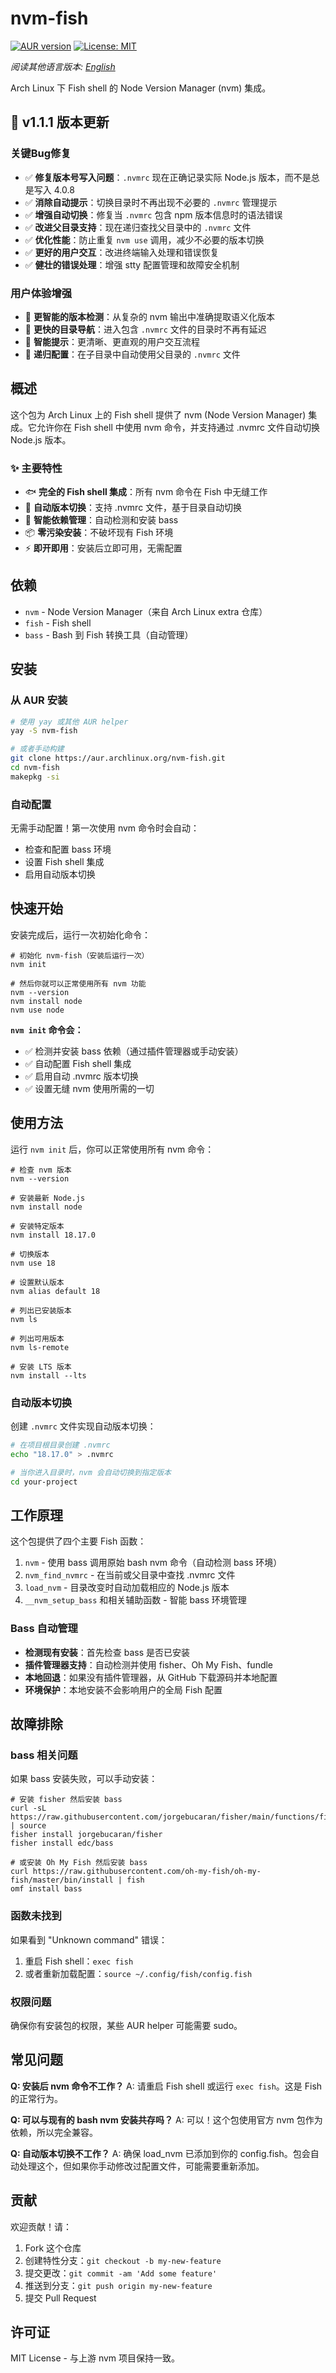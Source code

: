 # nvm-fish

[![AUR version](https://img.shields.io/aur/version/nvm-fish?logo=arch-linux&logoColor=white)](https://aur.archlinux.org/packages/nvm-fish)
[![License: MIT](https://img.shields.io/badge/License-MIT-yellow.svg)](https://opensource.org/licenses/MIT)

*阅读其他语言版本: [English](README.md)*

Arch Linux 下 Fish shell 的 Node Version Manager (nvm) 集成。

## 🎉 v1.1.1 版本更新

### 关键Bug修复
- ✅ **修复版本号写入问题**：`.nvmrc` 现在正确记录实际 Node.js 版本，而不是总是写入 4.0.8
- ✅ **消除自动提示**：切换目录时不再出现不必要的 `.nvmrc` 管理提示
- ✅ **增强自动切换**：修复当 `.nvmrc` 包含 npm 版本信息时的语法错误
- ✅ **改进父目录支持**：现在递归查找父目录中的 `.nvmrc` 文件
- ✅ **优化性能**：防止重复 `nvm use` 调用，减少不必要的版本切换
- ✅ **更好的用户交互**：改进终端输入处理和错误恢复
- ✅ **健壮的错误处理**：增强 stty 配置管理和故障安全机制

### 用户体验增强
- 🎯 **更智能的版本检测**：从复杂的 nvm 输出中准确提取语义化版本
- 🚀 **更快的目录导航**：进入包含 `.nvmrc` 文件的目录时不再有延迟
- 🔧 **智能提示**：更清晰、更直观的用户交互流程
- 📁 **递归配置**：在子目录中自动使用父目录的 `.nvmrc` 文件

## 概述

这个包为 Arch Linux 上的 Fish shell 提供了 nvm (Node Version Manager) 集成。它允许你在 Fish shell 中使用 nvm 命令，并支持通过 .nvmrc 文件自动切换 Node.js 版本。

### ✨ 主要特性

- 🐟 **完全的 Fish shell 集成**：所有 nvm 命令在 Fish 中无缝工作
- 🎯 **自动版本切换**：支持 .nvmrc 文件，基于目录自动切换
- 🔧 **智能依赖管理**：自动检测和安装 bass
- 📦 **零污染安装**：不破坏现有 Fish 环境
- ⚡ **即开即用**：安装后立即可用，无需配置

## 依赖

- `nvm` - Node Version Manager（来自 Arch Linux extra 仓库）
- `fish` - Fish shell
- `bass` - Bash 到 Fish 转换工具（自动管理）

## 安装

### 从 AUR 安装

```bash
# 使用 yay 或其他 AUR helper
yay -S nvm-fish

# 或者手动构建
git clone https://aur.archlinux.org/nvm-fish.git
cd nvm-fish
makepkg -si
```

### 自动配置

无需手动配置！第一次使用 nvm 命令时会自动：
- 检查和配置 bass 环境
- 设置 Fish shell 集成
- 启用自动版本切换

## 快速开始

安装完成后，运行一次初始化命令：

```fish
# 初始化 nvm-fish（安装后运行一次）
nvm init

# 然后你就可以正常使用所有 nvm 功能
nvm --version
nvm install node
nvm use node
```

**`nvm init` 命令会：**
- ✅ 检测并安装 bass 依赖（通过插件管理器或手动安装）
- ✅ 自动配置 Fish shell 集成
- ✅ 启用自动 .nvmrc 版本切换
- ✅ 设置无缝 nvm 使用所需的一切

## 使用方法

运行 `nvm init` 后，你可以正常使用所有 nvm 命令：

```fish
# 检查 nvm 版本
nvm --version

# 安装最新 Node.js
nvm install node

# 安装特定版本
nvm install 18.17.0

# 切换版本
nvm use 18

# 设置默认版本
nvm alias default 18

# 列出已安装版本
nvm ls

# 列出可用版本
nvm ls-remote

# 安装 LTS 版本
nvm install --lts
```

### 自动版本切换

创建 `.nvmrc` 文件实现自动版本切换：

```bash
# 在项目根目录创建 .nvmrc
echo "18.17.0" > .nvmrc

# 当你进入目录时，nvm 会自动切换到指定版本
cd your-project
```

## 工作原理

这个包提供了四个主要 Fish 函数：

1. `nvm` - 使用 bass 调用原始 bash nvm 命令（自动检测 bass 环境）
2. `nvm_find_nvmrc` - 在当前或父目录中查找 .nvmrc 文件
3. `load_nvm` - 目录改变时自动加载相应的 Node.js 版本
4. `__nvm_setup_bass` 和相关辅助函数 - 智能 bass 环境管理

### Bass 自动管理

- **检测现有安装**：首先检查 bass 是否已安装
- **插件管理器支持**：自动检测并使用 fisher、Oh My Fish、fundle
- **本地回退**：如果没有插件管理器，从 GitHub 下载源码并本地配置
- **环境保护**：本地安装不会影响用户的全局 Fish 配置

## 故障排除

### bass 相关问题

如果 bass 安装失败，可以手动安装：

```fish
# 安装 fisher 然后安装 bass
curl -sL https://raw.githubusercontent.com/jorgebucaran/fisher/main/functions/fisher.fish | source
fisher install jorgebucaran/fisher
fisher install edc/bass

# 或安装 Oh My Fish 然后安装 bass
curl https://raw.githubusercontent.com/oh-my-fish/oh-my-fish/master/bin/install | fish
omf install bass
```

### 函数未找到

如果看到 "Unknown command" 错误：

1. 重启 Fish shell：`exec fish`
2. 或者重新加载配置：`source ~/.config/fish/config.fish`

### 权限问题

确保你有安装包的权限，某些 AUR helper 可能需要 sudo。

## 常见问题

**Q: 安装后 nvm 命令不工作？**
A: 请重启 Fish shell 或运行 `exec fish`。这是 Fish 的正常行为。

**Q: 可以与现有的 bash nvm 安装共存吗？**
A: 可以！这个包使用官方 nvm 包作为依赖，所以完全兼容。

**Q: 自动版本切换不工作？**
A: 确保 load_nvm 已添加到你的 config.fish。包会自动处理这个，但如果你手动修改过配置文件，可能需要重新添加。

## 贡献

欢迎贡献！请：

1. Fork 这个仓库
2. 创建特性分支：`git checkout -b my-new-feature`
3. 提交更改：`git commit -am 'Add some feature'`
4. 推送到分支：`git push origin my-new-feature`
5. 提交 Pull Request

## 许可证

MIT License - 与上游 nvm 项目保持一致。
